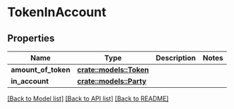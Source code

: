 # TokenInAccount

## Properties

Name | Type | Description | Notes
------------ | ------------- | ------------- | -------------
**amount_of_token** | [**crate::models::Token**](Token.md) |  | 
**in_account** | [**crate::models::Party**](Party.md) |  | 

[[Back to Model list]](../README.md#documentation-for-models) [[Back to API list]](../README.md#documentation-for-api-endpoints) [[Back to README]](../README.md)


